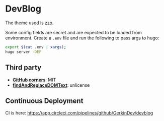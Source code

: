 # DevBlog

The theme used is [zzo](https://zzo-docs.vercel.app/zzo).

Some config fields are secret and are expected to be loaded from environment. Create a `.env` file and run the following to pass args to hugo:

```sh
export $(cat .env | xargs);
hugo server -DEF
```

## Third party

* [**GitHub corners**](https://github.com/tholman/github-corners): MIT
* [**findAndReplaceDOMText**](https://github.com/padolsey/findAndReplaceDOMText): unlicense

## Continuous Deployment

CI is here: https://app.circleci.com/pipelines/github/GerkinDev/devblog